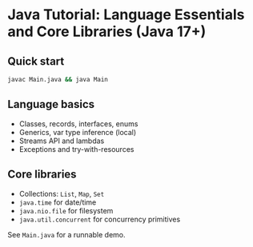 # Java Tutorial: Language Essentials and Core Libraries (Java 17+)

## Quick start

```bash
javac Main.java && java Main
```

## Language basics

- Classes, records, interfaces, enums
- Generics, var type inference (local)
- Streams API and lambdas
- Exceptions and try-with-resources

## Core libraries

- Collections: `List`, `Map`, `Set`
- `java.time` for date/time
- `java.nio.file` for filesystem
- `java.util.concurrent` for concurrency primitives

See `Main.java` for a runnable demo.